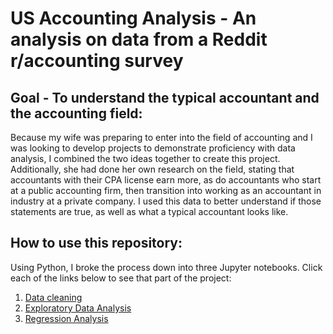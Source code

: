 # **US Accounting Analysis** - An analysis on data from a Reddit r/accounting survey

## Goal - To understand the typical accountant and the accounting field:
Because my wife was preparing to enter into the field of accounting and I was looking to develop projects to demonstrate proficiency with data analysis, I combined the two ideas together to create this project.  Additionally, she had done her own research on the field, stating that accountants with their CPA license earn more, as do accountants who start at a public accounting firm, then transition into working as an accountant in industry at a private company.  I used this data to better understand if those statements are true, as well as what a typical accountant looks like.

## How to use this repository:
Using Python, I broke the process down into three Jupyter notebooks.  Click each of the links below to see that part of the project:
1. [Data cleaning](https://github.com/papir805/accounting_analysis/tree/main/cleaning)
2. [Exploratory Data Analysis](https://github.com/papir805/accounting_analysis/tree/main/exploratory_data_analysis)
3. [Regression Analysis](https://github.com/papir805/accounting_analysis/tree/main/regression_analysis)
